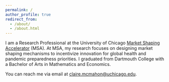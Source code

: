 ```yaml
---
permalink: /
author_profile: true
redirect_from: 
  - /about/
  - /about.html
---
```


I am a Research Professional at the University of Chicago [Market Shaping Accelerator](https://marketshaping.uchicago.edu/) (MSA). At MSA, my research focuses on designing market shaping mechanisms to incentivize innovation for global health and pandemic preparedness priorities. I graduated from Dartmouth College with a Bachelor of Arts in Mathematics and Economics.

You can reach me via email at claire.mcmahon@uchicago.edu.
